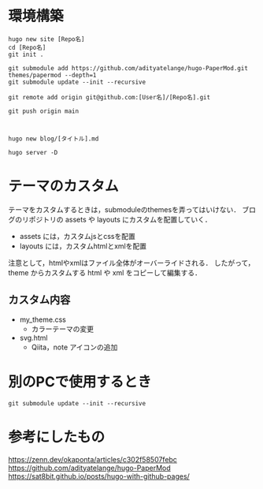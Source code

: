 # 環境構築

```
hugo new site [Repo名]
cd [Repo名]
git init .
```

```
git submodule add https://github.com/adityatelange/hugo-PaperMod.git themes/papermod --depth=1
git submodule update --init --recursive
```

```
git remote add origin git@github.com:[User名]/[Repo名].git
```

```
git push origin main
```

# 

```
hugo new blog/[タイトル].md
```

```
hugo server -D
```

# テーマのカスタム
テーマをカスタムするときは，submoduleのthemesを弄ってはいけない．
ブログのリポジトリの assets や layouts にカスタムを配置していく．

- assets には，カスタムjsとcssを配置
- layouts には，カスタムhtmlとxmlを配置

注意として，htmlやxmlはファイル全体がオーバーライドされる．
したがって，theme からカスタムする html や xml をコピーして編集する．

## カスタム内容
- my_theme.css
  - カラーテーマの変更
- svg.html
  - Qiita，note アイコンの追加

# 別のPCで使用するとき

```
git submodule update --init --recursive
```

# 参考にしたもの
https://zenn.dev/okaponta/articles/c302f58507febc
https://github.com/adityatelange/hugo-PaperMod
https://sat8bit.github.io/posts/hugo-with-github-pages/
